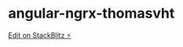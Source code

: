 # angular-ngrx-thomasvht

[Edit on StackBlitz ⚡️](https://stackblitz.com/edit/angular-ngrx-thomasvht)